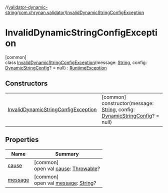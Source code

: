//[validator-dynamic-string](../../../index.md)/[com.chrynan.validator](../index.md)/[InvalidDynamicStringConfigException](index.md)

# InvalidDynamicStringConfigException

[common]\
class [InvalidDynamicStringConfigException](index.md)(message: [String](https://kotlinlang.org/api/latest/jvm/stdlib/kotlin/-string/index.html), config: [DynamicStringConfig](../-dynamic-string-config/index.md)? = null) : [RuntimeException](https://kotlinlang.org/api/latest/jvm/stdlib/kotlin/-runtime-exception/index.html)

## Constructors

| | |
|---|---|
| [InvalidDynamicStringConfigException](-invalid-dynamic-string-config-exception.md) | [common]<br>constructor(message: [String](https://kotlinlang.org/api/latest/jvm/stdlib/kotlin/-string/index.html), config: [DynamicStringConfig](../-dynamic-string-config/index.md)? = null) |

## Properties

| Name | Summary |
|---|---|
| [cause](index.md#-654012527%2FProperties%2F666233332) | [common]<br>open val [cause](index.md#-654012527%2FProperties%2F666233332): [Throwable](https://kotlinlang.org/api/latest/jvm/stdlib/kotlin/-throwable/index.html)? |
| [message](index.md#1824300659%2FProperties%2F666233332) | [common]<br>open val [message](index.md#1824300659%2FProperties%2F666233332): [String](https://kotlinlang.org/api/latest/jvm/stdlib/kotlin/-string/index.html)? |
